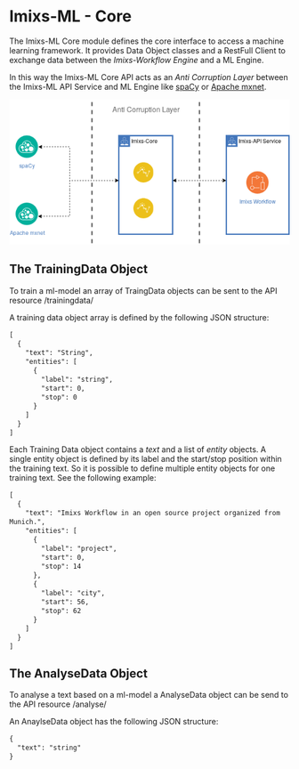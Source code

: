 # Imixs-ML - Core

The Imixs-ML Core module defines the core interface to access a machine learning framework. It provides Data Object classes and a RestFull Client to exchange data between the *Imixs-Workflow Engine* and a ML Engine. 

In this way the Imixs-ML Core API acts as an *Anti Corruption Layer* between the Imixs-ML API Service and ML Engine like [spaCy](https://spacy.io/) or [Apache mxnet](https://mxnet.apache.org/).

<p align="center"><img src="images/imixs-ml-architecture-002.png" /></p>

## The TrainingData Object

To train a ml-model an array of TraingData objects can be sent to the API resource /trainingdata/

A training data object array is defined by the following JSON structure:

	[
	  {
	    "text": "String",
	    "entities": [
	      {
	        "label": "string",
	        "start": 0,
	        "stop": 0
	      }
	    ]
	  }
	]
	
Each Training Data object contains a *text* and a list of *entity* objects. A single entity object is defined by its label and the start/stop position within the training text. So it is possible to define multiple entity objects for one training text. See the following example:


	[
	  {
	    "text": "Imixs Workflow in an open source project organized from Munich.",
	    "entities": [
	      {
	        "label": "project",
	        "start": 0,
	        "stop": 14
	      },
	      {
	        "label": "city",
	        "start": 56,
	        "stop": 62
	      }
	    ]
	  }
	]
  


## The AnalyseData Object

To analyse a text based on a ml-model a AnalyseData object can be send to the API resource /analyse/

An AnaylseData object has the following JSON structure:

	{
	  "text": "string"
	}


